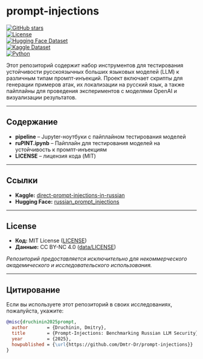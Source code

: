 # prompt-injections

[![GitHub stars](https://img.shields.io/github/stars/Dmtr-Dr/prompt-injections?style=social)](https://github.com/Dmtr-Dr/prompt-injections/stargazers)  
[![License](https://img.shields.io/github/license/Dmtr-Dr/prompt-injections)](LICENSE)  
[![Hugging Face Dataset](https://img.shields.io/badge/HuggingFace-dmtrdr%2Frussian_prompt_injections-orange?logo=huggingface)](https://huggingface.co/datasets/dmtrdr/russian_prompt_injections)  
[![Kaggle Dataset](https://img.shields.io/badge/Kaggle-dmitrydruchinin%2Fdirect--prompt--injections--in--russian-blue?logo=kaggle)](https://www.kaggle.com/datasets/dmitrydruchinin/direct-prompt-injections-in-russian)  
[![Python](https://img.shields.io/badge/python-3.8%2B-blue?logo=python)](https://www.python.org/)  

Этот репозиторий содержит набор инструментов для тестирования устойчивости русскоязычных больших языковых моделей (LLM) к различным типам промпт-инъекций. Проект включает скрипты для генерации примеров атак, их локализации на русский язык, а также пайплайны для проведения экспериментов с моделями OpenAI и визуализации результатов.

---

## Содержание
- **pipeline** – Jupyter-ноутбуки с пайплайном тестирования моделей  
- **ruPINT.ipynb** – Пайплайн для тестирования моделей на устойчивость к промпт-инъекциям  
- **LICENSE** – лицензия кода (MIT)  

---

## Ссылки
- **Kaggle:** [direct-prompt-injections-in-russian](https://www.kaggle.com/datasets/dmitrydruchinin/direct-prompt-injections-in-russian)  
- **Hugging Face:** [russian_prompt_injections](https://huggingface.co/datasets/dmtrdr/russian_prompt_injections)  

---

## License
- **Код:** MIT License ([LICENSE](LICENSE))  
- **Данные:** CC BY-NC 4.0 ([data/LICENSE](data/LICENSE))  

_Репозиторий предоставляется исключительно для некоммерческого академического и исследовательского использования._

---

## Цитирование
Если вы используете этот репозиторий в своих исследованиях, пожалуйста, укажите:

```bibtex
@misc{druchinin2025prompt,
  author       = {Druchinin, Dmitry},
  title        = {Prompt-Injections: Benchmarking Russian LLM Security},
  year         = {2025},
  howpublished = {\url{https://github.com/Dmtr-Dr/prompt-injections}}
}
